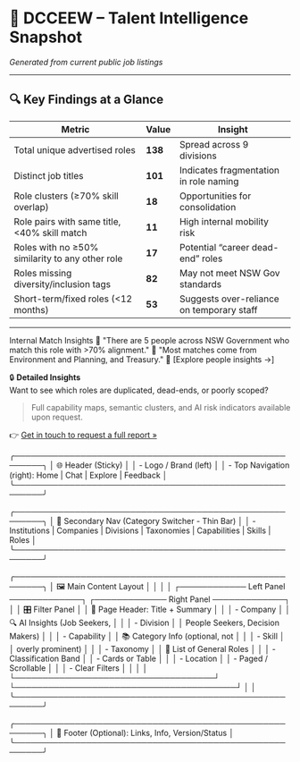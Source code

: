 # 🏢 DCCEEW – Talent Intelligence Snapshot
*Generated from current public job listings*

---

## 🔍 Key Findings at a Glance

| Metric | Value | Insight |
|--------|-------|---------|
| Total unique advertised roles | **138** | Spread across 9 divisions |
| Distinct job titles | **101** | Indicates fragmentation in role naming |
| Role clusters (≥70% skill overlap) | **18** | Opportunities for consolidation |
| Role pairs with same title, <40% skill match | **11** | High internal mobility risk |
| Roles with no ≥50% similarity to any other role | **17** | Potential “career dead-end” roles |
| Roles missing diversity/inclusion tags | **82** | May not meet NSW Gov standards |
| Short-term/fixed roles (<12 months) | **53** | Suggests over-reliance on temporary staff |

---

Internal Match Insights
📍 "There are 5 people across NSW Government who match this role with >70% alignment."
🧠 "Most matches come from Environment and Planning, and Treasury."
🔗 [Explore people insights →]


🔒 **Detailed Insights**  
Want to see which roles are duplicated, dead-ends, or poorly scoped?

> Full capability maps, semantic clusters, and AI risk indicators available upon request.

👉 [Get in touch to request a full report »](#)

╭───────────────────────────────────────────────────────╮
│ 🌐 Header (Sticky)                                    │
│ - Logo / Brand (left)                                 │
│ - Top Navigation (right): Home | Chat | Explore | Feedback │
╰───────────────────────────────────────────────────────╯

╭───────────────────────────────────────────────────────╮
│ 🧭 Secondary Nav (Category Switcher - Thin Bar)       │
│ - Institutions | Companies | Divisions | Taxonomies | Capabilities | Skills | Roles │
╰───────────────────────────────────────────────────────╯

╭───────────────────────────────────────────────────────╮
│ 🖼️ Main Content Layout                                 │
│                                                       │
│ ┌──────────── Left Panel ─────────────┐ ┌───────────── Right Panel ─────────────┐
│ │ 🎛️ Filter Panel                     │ │ 📘 Page Header: Title + Summary       │
│ │ - Company                           │ │ 🔍 AI Insights (Job Seekers,          │
│ │ - Division                          │ │     People Seekers, Decision Makers) │
│ │ - Capability                        │ │ 📚 Category Info (optional, not       │
│ │ - Skill                             │ │     overly prominent)                │
│ │ - Taxonomy                          │ │ 📄 List of General Roles              │
│ │ - Classification Band              │ │    - Cards or Table                   │
│ │ - Location                          │ │    - Paged / Scrollable               │
│ │ - Clear Filters                     │ │                                       │
│ └────────────────────────────────────┘ └────────────────────────────────────────┘
│                                                       │
╰───────────────────────────────────────────────────────╯

╭───────────────────────────────────────────────────────╮
│ 📌 Footer (Optional): Links, Info, Version/Status      │
╰───────────────────────────────────────────────────────╯
